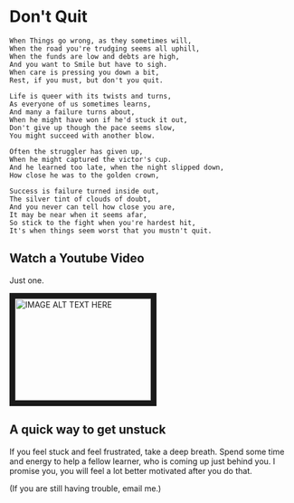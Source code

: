 # Don't Quit

```
When Things go wrong, as they sometimes will,
When the road you're trudging seems all uphill,
When the funds are low and debts are high,
And you want to Smile but have to sigh.
When care is pressing you down a bit,
Rest, if you must, but don't you quit.

Life is queer with its twists and turns,
As everyone of us sometimes learns,
And many a failure turns about,
When he might have won if he'd stuck it out,
Don't give up though the pace seems slow,
You might succeed with another blow.

Often the struggler has given up,
When he might captured the victor's cup.
And he learned too late, when the night slipped down,
How close he was to the golden crown,

Success is failure turned inside out,
The silver tint of clouds of doubt,
And you never can tell how close you are,
It may be near when it seems afar,
So stick to the fight when you're hardest hit,
It's when things seem worst that you mustn't quit.
```
## Watch a Youtube Video 

Just one.

<a href="http://www.youtube.com/watch?feature=player_embedded&v=YOUTUBE_VIDEO_ID_HERE
" target="_blank"><img src="http://img.youtube.com/vi/Ibjq9C7nS94/0.jpg" 
alt="IMAGE ALT TEXT HERE" width="240" height="180" border="10" /></a>

## A quick way to get unstuck
If you feel stuck and feel frustrated, take a deep breath. Spend some time and energy to help a fellow learner, who is coming up just behind you. I promise you, you will feel a lot better motivated after you do that. 

(If you are still having trouble, email me.)
